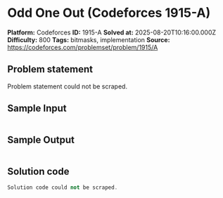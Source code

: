 # Odd One Out (Codeforces 1915-A)

**Platform:** Codeforces
**ID:** 1915-A
**Solved at:** 2025-08-20T10:16:00.000Z
**Difficulty:** 800
**Tags:** bitmasks, implementation
**Source:** https://codeforces.com/problemset/problem/1915/A

## Problem statement
Problem statement could not be scraped.

## Sample Input
```

```

## Sample Output
```

```

## Solution code
```cpp
Solution code could not be scraped.
```